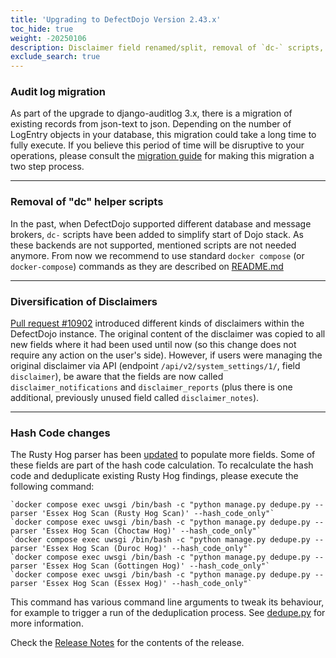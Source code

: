```yaml
---
title: 'Upgrading to DefectDojo Version 2.43.x'
toc_hide: true
weight: -20250106
description: Disclaimer field renamed/split, removal of `dc-` scripts, audit log updates, and hash codes updates.
exclude_search: true
---
```


### Audit log migration

As part of the upgrade to django-auditlog 3.x, there is a migration of
existing records from json-text to json. Depending on the number of
LogEntry objects in your database, this migration could take a long time
to fully execute. If you believe this period of time will be disruptive
to your operations, please consult the [migration guide](https://django-auditlog.readthedocs.io/en/latest/upgrade.html#upgrading-to-version-3)
for making this migration a two step process.

---

### Removal of "dc" helper scripts

In the past, when DefectDojo supported different database and message brokers, `dc-` scripts have been added to simplify start of Dojo stack. As these backends are not supported, mentioned scripts are not needed anymore. From now we recommend to use standard `docker compose` (or `docker-compose`) commands as they are described on [README.md](https://github.com/DefectDojo/django-DefectDojo/blob/master/README.md)

---

### Diversification of Disclaimers

[Pull request #10902](https://github.com/DefectDojo/django-DefectDojo/pull/10902) introduced different kinds of disclaimers within the DefectDojo instance. The original content of the disclaimer was copied to all new fields where it had been used until now (so this change does not require any action on the user's side). However, if users were managing the original disclaimer via API (endpoint `/api/v2/system_settings/1/`, field `disclaimer`), be aware that the fields are now called `disclaimer_notifications` and `disclaimer_reports` (plus there is one additional, previously unused field called `disclaimer_notes`).

---

### Hash Code changes

The Rusty Hog parser has been [updated](https://github.com/DefectDojo/django-DefectDojo/pull/11433) to populate more fields. Some of these fields are part of the hash code calculation. To recalculate the hash code and deduplicate existing Rusty Hog findings, please execute the following command:

    `docker compose exec uwsgi /bin/bash -c "python manage.py dedupe.py --parser 'Essex Hog Scan (Rusty Hog Scan)' --hash_code_only"`
    `docker compose exec uwsgi /bin/bash -c "python manage.py dedupe.py --parser 'Essex Hog Scan (Choctaw Hog)' --hash_code_only"`
    `docker compose exec uwsgi /bin/bash -c "python manage.py dedupe.py --parser 'Essex Hog Scan (Duroc Hog)' --hash_code_only"`
    `docker compose exec uwsgi /bin/bash -c "python manage.py dedupe.py --parser 'Essex Hog Scan (Gottingen Hog)' --hash_code_only"`
    `docker compose exec uwsgi /bin/bash -c "python manage.py dedupe.py --parser 'Essex Hog Scan (Essex Hog)' --hash_code_only"`

This command has various command line arguments to tweak its behaviour, for example to trigger a run of the deduplication process.
See [dedupe.py](https://github.com/DefectDojo/django-DefectDojo/blob/master/dojo/management/commands/dedupe.py) for more information.

Check the [Release Notes](https://github.com/DefectDojo/django-DefectDojo/releases/tag/2.43.0) for the contents of the release.
